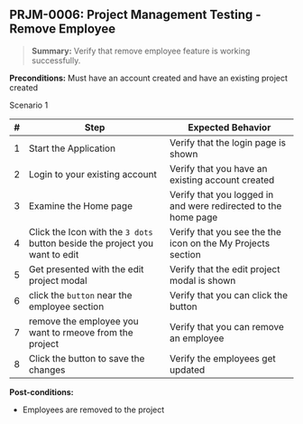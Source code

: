 ## **PRJM-0006:** Project Management Testing - Remove Employee  

> **Summary:** Verify that remove employee feature is working successfully.  <br>

**Preconditions:** Must have an account created and have an existing project created

Scenario 1 

 | \# | Step | Expected Behavior | 
 |----|------|-------------------| 
 |  1 | Start the Application    | Verify that the login page is shown  | 
 |  2 | Login to your existing account    | Verify that you have an existing account created   | 
 |  3 | Examine the Home page     | Verify that you logged in and were redirected to the home page  |  
 |  4 | Click the Icon with the `3 dots` button beside the project you want to edit | Verify that you see the the icon on the My Projects section |
 |  5 | Get presented with the edit project modal   | Verify that the edit project modal is shown  | 
 | 6 | click the `button` near the employee section | Verify that you can click the button |
 | 7 | remove the employee you want to rmeove from the project | Verify that you can remove an employee |
 | 8 | Click the button to save the changes | Verify the employees get updated |
 
**Post-conditions:**  

 - Employees are removed to the project

